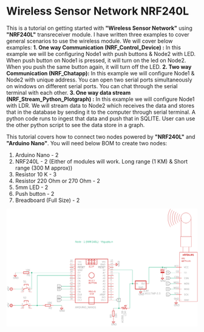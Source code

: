 # Wireless Sensor Network NRF240L
This is a tutorial on getting started with **"Wireless Sensor Network"** using **"NRF240L"** transreceiver module. I have written three examples to cover general scenarios to use the wireless module. We will cover below examples:
**1. One way Communication (NRF_Control_Device) :** In this example we will be configuring Node1 with push buttons & Node2 with LED. When push button on Node1 is pressed, it will turn on the led on Node2. When you push the same button again, it will turn off the LED.
**2. Two way Communication (NRF_Chatapp):** In this example we will configure Node1 & Node2 with unique address. You can open two serial ports simultaneously on windows on different serial ports. You can chat through the serial terminal with each other.
**3. One way data stream (NRF_Stream_Python_Plotgraph) :** In this example we will configure Node1 with LDR. We will stream data to Node2 which receives the data and stores that in the database by sending it to the computer through serial terminal. A python code runs to ingest that data and push that in SQLITE. User can use the other python script to see the data store in a graph.

This tutorial covers how to connect two nodes powered by **"NRF240L"** and **"Arduino Nano"**.
You will need below BOM to create two nodes:
1. Arduino Nano - 2
2. NRF240L - 2 (Either of modules will work. Long range (1 KM) & Short range (300 M approx))
3. Resistor 10 K - 3
4. Resistor 220 Ohm or 270 Ohm - 2
5. 5mm LED - 2
6. Push button - 2
7. Breadboard (Full Size) - 2


![alt text](https://github.com/vikkey321/Wireless-Sensor-Network-NRF240L/blob/master/Node1.png)
